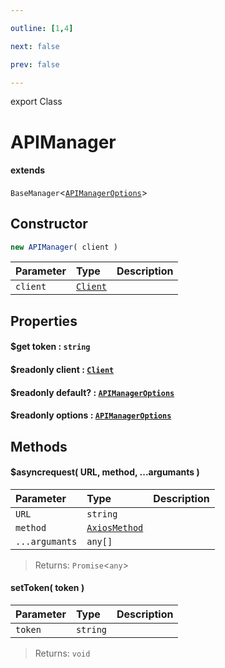 ```yaml
---

outline: [1,4]

next: false

prev: false

---
```


export Class
# APIManager
#### extends
 `BaseManager`<[`APIManagerOptions`](../interfaces/APIManagerOptions.md)>

## Constructor
 ```ts
 new APIManager( client )
 ```
 
 | Parameter | Type | Description |
| :--- | :--- | :--- |
| `client` | [`Client`](./Client.md) | |

## Properties

#### $get token : `string`

#### $readonly client : [`Client`](./Client.md)

#### $readonly default? : [`APIManagerOptions`](../interfaces/APIManagerOptions.md)

#### $readonly options : [`APIManagerOptions`](../interfaces/APIManagerOptions.md)

## Methods

#### $asyncrequest( URL, method, ...argumants )
| Parameter | Type | Description |
| :--- | :--- | :--- |
| `URL` | `string` | |
| `method` | [`AxiosMethod`](../type-aliases/AxiosMethod.md) | |
| `...argumants` | `any[]` | |
> 
> 
> Returns: `Promise`<`any`>

#### setToken( token )
| Parameter | Type | Description |
| :--- | :--- | :--- |
| `token` | `string` | |
> 
> 
> Returns: `void`
